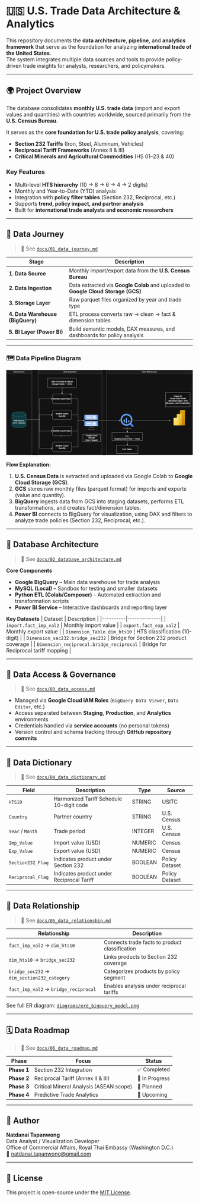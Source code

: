 # 🇺🇸 U.S. Trade Data Architecture & Analytics

This repository documents the **data architecture**, **pipeline**, and **analytics framework** that serve as the foundation for analyzing **international trade of the United States**.  
The system integrates multiple data sources and tools to provide policy-driven trade insights for analysts, researchers, and policymakers.

---

## 🌍 Project Overview

The database consolidates **monthly U.S. trade data** (import and export values and quantities) with countries worldwide, sourced primarily from the **U.S. Census Bureau**.

It serves as the **core foundation for U.S. trade policy analysis**, covering:
- **Section 232 Tariffs** (Iron, Steel, Aluminum, Vehicles)
- **Reciprocal Tariff Frameworks** (Annex II & III)
- **Critical Minerals and Agricultural Commodities** (HS 01–23 & 40)

### Key Features
- Multi-level **HTS hierarchy** (10 → 8 → 6 → 4 → 2 digits)
- Monthly and Year-to-Date (YTD) analysis
- Integration with **policy filter tables** (Section 232, Reciprocal, etc.)
- Supports **trend, policy impact, and partner analysis**
- Built for **international trade analysts and economic researchers**

---

## 🧭 Data Journey

> 🔗 See [`docs/01_data_journey.md`](docs/01_data_journey.md)

| Stage | Description |
|-------|--------------|
| **1. Data Source** | Monthly import/export data from the **U.S. Census Bureau** |
| **2. Data Ingestion** | Data extracted via **Google Colab** and uploaded to **Google Cloud Storage (GCS)** |
| **3. Storage Layer** | Raw parquet files organized by year and trade type |
| **4. Data Warehouse (BigQuery)** | ETL process converts raw → clean → fact & dimension tables |
| **5. BI Layer (Power BI)** | Build semantic models, DAX measures, and dashboards for policy analysis |

---

### 🗺️ Data Pipeline Diagram

![Data Pipeline Overview](diagrams/Data%20pipeline%20Diagram.drawio.png)

**Flow Explanation:**
1. **U.S. Census Data** is extracted and uploaded via Google Colab to **Google Cloud Storage (GCS)**.  
2. **GCS** stores raw monthly files (parquet format) for imports and exports (value and quantity).  
3. **BigQuery** ingests data from GCS into staging datasets, performs ETL transformations, and creates fact/dimension tables.  
4. **Power BI** connects to BigQuery for visualization, using DAX and filters to analyze trade policies (Section 232, Reciprocal, etc.).

---

## 🧱 Database Architecture

> 🔗 See [`docs/02_database_architecture.md`](docs/02_database_architecture.md)

**Core Components**
- **Google BigQuery** – Main data warehouse for trade analysis  
- **MySQL (Local)** – Sandbox for testing and smaller datasets  
- **Python ETL (Colab/Composer)** – Automated extraction and transformation scripts  
- **Power BI Service** – Interactive dashboards and reporting layer  

**Key Datasets**
| Dataset | Description |
|----------|--------------|
| `import.fact_imp_val2` | Monthly import value |
| `export.fact_exp_val2` | Monthly export value |
| `Dimension_Table.dim_hts10` | HTS classification (10-digit) |
| `Dimension_sec232.bridge_sec232` | Bridge for Section 232 product coverage |
| `Dimension_reciprocal.bridge_reciprocal` | Bridge for Reciprocal tariff mapping |

---

## 🔐 Data Access & Governance

> 🔗 See [`docs/03_data_access.md`](docs/03_data_access.md)

- Managed via **Google Cloud IAM Roles** (`BigQuery Data Viewer`, `Data Editor`, etc.)  
- Access separated between **Staging**, **Production**, and **Analytics** environments  
- Credentials handled via **service accounts** (no personal tokens)  
- Version control and schema tracking through **GitHub repository commits**  

---

## 🧾 Data Dictionary

> 🔗 See [`docs/04_data_dictionary.md`](docs/04_data_dictionary.md)

| Field | Description | Type | Source |
|-------|--------------|------|--------|
| `HTS10` | Harmonized Tariff Schedule 10-digit code | STRING | USITC |
| `Country` | Partner country | STRING | U.S. Census |
| `Year` / `Month` | Trade period | INTEGER | U.S. Census |
| `Imp_Value` | Import value (USD) | NUMERIC | Census |
| `Exp_Value` | Export value (USD) | NUMERIC | Census |
| `Section232_Flag` | Indicates product under Section 232 | BOOLEAN | Policy Dataset |
| `Reciprocal_Flag` | Indicates product under Reciprocal Tariff | BOOLEAN | Policy Dataset |

---

## 🔗 Data Relationship

> 🔗 See [`docs/05_data_relationship.md`](docs/05_data_relationship.md)

| Relationship | Description |
|---------------|--------------|
| `fact_imp_val2` → `dim_hts10` | Connects trade facts to product classification |
| `dim_hts10` → `bridge_sec232` | Links products to Section 232 coverage |
| `bridge_sec232` → `dim_section232_category` | Categorizes products by policy segment |
| `fact_imp_val2` → `bridge_reciprocal` | Enables analysis under reciprocal tariffs |

See full ER diagram: [`diagrams/erd_bigquery_model.png`](diagrams/erd_bigquery_model.png)

---

## 🗓 Data Roadmap

> 🔗 See [`docs/06_data_roadmap.md`](docs/06_data_roadmap.md)

| Phase | Focus | Status |
|-------|--------|--------|
| **Phase 1** | Section 232 Integration | ✅ Completed |
| **Phase 2** | Reciprocal Tariff (Annex II & III) | 🔄 In Progress |
| **Phase 3** | Critical Mineral Analysis (ASEAN scope) | 🚀 Planned |
| **Phase 4** | Predictive Trade Analytics | 🧠 Upcoming |

---

## 👤 Author

**Natdanai Tapanwong**  
Data Analyst / Visualization Developer  
Office of Commercial Affairs, Royal Thai Embassy (Washington D.C.)  
📧 natdanai.tapanwong@gmail.com  

---

## 🪪 License

This project is open-source under the [MIT License](LICENSE).

